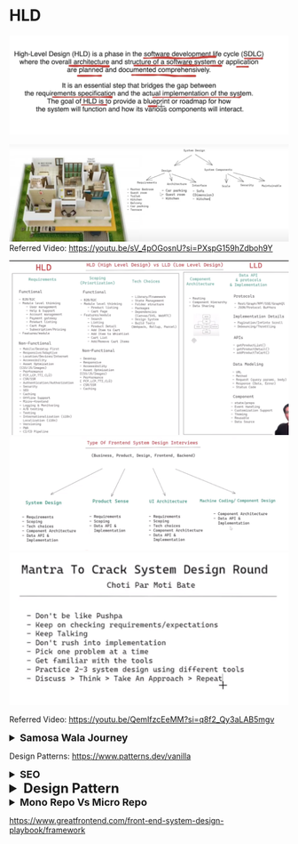 # HLD

![img.png](img.png) 

![img_13.png](img_13.png)
Referred Video: https://youtu.be/sV_4pOGosnU?si=PXspG159hZdboh9Y

![hld1.png](images/hld1.png)
![hld2.png](images/hld2.png)
![hld3.png](images/hld3.png)

Referred Video: https://youtu.be/QemIfzcEeMM?si=q8f2_Qy3aLAB5mgv

<details >
 <summary style="font-size: large; font-weight: bold">Samosa Wala Journey</summary>

![img_1.png](img_1.png)
![img_2.png](img_2.png)
![img_3.png](img_3.png)
![img_4.png](img_4.png)
![img_5.png](img_5.png)
![img_6.png](img_6.png)
![img_7.png](img_7.png)
![img_8.png](img_8.png)
![img_9.png](img_9.png)
![img_10.png](img_10.png)
![img_11.png](img_11.png)
![img_12.png](img_12.png)

Referred Video: https://youtu.be/44mOnnt5pic?si=4Kujw-bc-teDK2dP

---
</details>

Design Patterns: https://www.patterns.dev/vanilla


<details >
 <summary style="font-size: large; font-weight: bold">SEO</summary>

![img_14.png](img_14.png)

1. Canonical tags: Helps ignore any other version which leads to same URL like https://flipkart.com/ and https://www.flipkart.com/ will lead to same URL
![img_15.png](img_15.png)

2. If you don't want SEO to index few things then use robots.txt to avoid indexing such routes
![img_16.png](img_16.png)

3. Site map help you list all the pages in your website, which can be used by search engines
![img_17.png](img_17.png)


---
</details>


<details >
 <summary style="font-size: x-large; font-weight: bold">Design Pattern</summary>

Quick Explanation: https://www.youtube.com/watch?v=tv-_1er1mWI

![img_18.png](img_18.png)


<details >
 <summary style="font-size: large; font-weight: bold">Creational Design Pattern</summary>

Creational design pattern deals with how we create `object`

<details >
 <summary style="font-size: medium; font-weight: bold">Singleton</summary>

1. ![img_23.png](img_23.png)
   ![img_30.png](img_30.png)

---
</details>


<details >
 <summary style="font-size: medium; font-weight: bold">Prototype</summary>

2. ![img_24.png](img_24.png)
   ![img_31.png](img_31.png)
   Here because prototype chaining we are able to get value in from `chad.eatBrains()`

---
</details>



<details >
 <summary style="font-size: medium; font-weight: bold">Builder</summary>

3. ![img_25.png](img_25.png)
   We want to run a hot dog stand
   ![img_32.png](img_32.png)
   In above solution we need to keep track of where to put things while using `HotDog`

But in `Builder Design pattern` we can define things like below
![img_33.png](img_33.png)
![img_34.png](img_34.png)
![img_35.png](img_35.png)

---
</details>



<details >
 <summary style="font-size: medium; font-weight: bold">Factory Method</summary>

4. ![img_26.png](img_26.png)
   ![img_36.png](img_36.png)
   Without factory we have lot of extra overhead while creating `object`
   ![img_37.png](img_37.png)
   ![img_38.png](img_38.png)

---
</details>

---
</details>


<details >
 <summary style="font-size: large; font-weight: bold">Structural Design Pattern</summary>


<details >
 <summary style="font-size: medium; font-weight: bold">Facade</summary>

1. ![img_27.png](img_27.png)

It is used hide all low level complex things from user like below electric system
![img_39.png](img_39.png)
![img_40.png](img_40.png)
![img_41.png](img_41.png)
![img_42.png](img_42.png)
![img_43.png](img_43.png)
Almost all packages are using `Facade Design System` like Jquery

---
</details>



<details >
 <summary style="font-size: medium; font-weight: bold">Proxy</summary>

2. ![img_28.png](img_28.png)
![img_44.png](img_44.png)

In Vue 
![img_45.png](img_45.png)
![img_46.png](img_46.png)
![img_47.png](img_47.png)

By Proxy we are replacing the original with substitute such that we can keep track of changes
and do changes in DOM as per need in Vue

---
</details>

---
</details>





<details >
 <summary style="font-size: large; font-weight: bold">Behavioral Design Pattern</summary>


<details >
 <summary style="font-size: medium; font-weight: bold">Iterator</summary>

1. ![img_19.png](img_19.png)
   ![img_48.png](img_48.png)
   ![img_49.png](img_49.png)
    Our programming language give this with `for`

Creating own iterator for this `range` function
![img_50.png](img_50.png)
![img_51.png](img_51.png)
We add below `Symbol` to use `for ... of`
![img_52.png](img_52.png)
![img_53.png](img_53.png)
---
</details>


<details >
 <summary style="font-size: medium; font-weight: bold">Observer</summary>

2. ![img_20.png](img_20.png)

![img_54.png](img_54.png)
![img_55.png](img_55.png)
![img_56.png](img_56.png)
![img_57.png](img_57.png)
---
</details>



<details >
 <summary style="font-size: medium; font-weight: bold">Mediator</summary>

3. ![img_21.png](img_21.png)


![img_59.png](img_59.png)
To know if the runway is clear or not each airplane need to communicate with each other

![img_58.png](img_58.png)

Practical example in express.js app
![img_60.png](img_60.png)
![img_61.png](img_61.png)
This way we have separation of concern and remove code duplication
---
</details>



<details >
 <summary style="font-size: medium; font-weight: bold">State</summary>

4. ![img_22.png](img_22.png)
![img_62.png](img_62.png)
![img_63.png](img_63.png)
![img_64.png](img_64.png)
![img_65.png](img_65.png)
![img_66.png](img_66.png)
---
</details>



---
</details>









1. https://refactoring.guru/design-patterns/singleton
2. https://javascriptpatterns.vercel.app/patterns

---
</details>

<details >
 <summary style="font-size: large; font-weight: bold">Mono Repo Vs Micro Repo</summary>

![img_29.png](img_29.png)

1. https://www.youtube.com/watch?v=x3cANGNPyx0
2. https://www.youtube.com/watch?v=9iU_IE6vnJ8

---
</details>


https://www.greatfrontend.com/front-end-system-design-playbook/framework
